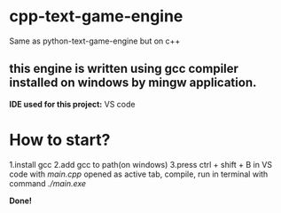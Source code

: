 # cpp-text-game-engine
Same as python-text-game-engine but on c++

## this engine is written using gcc compiler installed on windows by mingw application.

**IDE used for this project:** VS code

# How to start?

1.install gcc
2.add gcc to path(on windows)
3.press ctrl + shift + B in VS code with *main.cpp* opened as active tab, compile, run in terminal with command *./main.exe*

**Done!**
